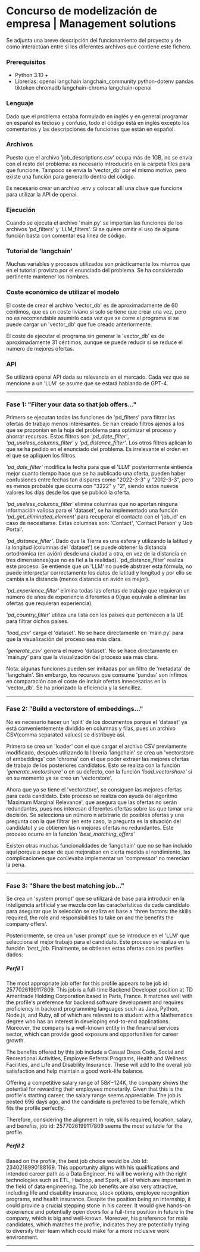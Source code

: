 # Concurso de modelización de empresa | Management solutions

Se adjunta una breve descripción del funcionamiento del proyecto y de cómo interactúan entre sí los diferentes archivos que contiene este fichero.

### Prerequisitos

- Python 3.10 +
- Librerías: openai langchain langchain_community python-dotenv pandas tiktoken chromadb langchain-chroma langchain-openai
### Lenguaje

Dado que el problema estaba formulado en inglés y en general programar en español es tedioso y confuso, todo el código está en inglés excepto los comentarios y las descripciones de funciones que están en español.
### Archivos

Puesto que el archivo 'job_descriptions.csv' ocupa más de 1GB, no se envía con el resto del problema: es necesario introducirlo en la carpeta files para que funcione. Tampoco se envía la 'vector_db' por el mismo motivo, pero existe una función para generarlo dentro del código.

Es necesario crear un archivo .env y colocar allí una clave que funcione para utilizar la API de openai.
### Ejecución

Cuando se ejecuta el archivo 'main.py' se importan las funciones de los archivos 'pd_filters' y 'LLM_filters'.  Si se quiere omitir el uso de alguna función basta con comentar esa línea de código.
### Tutorial de 'langchain'

Muchas variables y procesos utilizados son prácticamente los mismos que en el tutorial provisto por el enunciado del problema. Se ha considerado pertinente mantener los nombres.
### Coste económico de utilizar el modelo

El coste de crear el archivo 'vector_db' es de aproximadamente de 60 céntimos, que es un coste liviano si solo se tiene que crear una vez, pero no es recomendable asumirlo cada vez que se corre el programa si se puede cargar un 'vector_db' que fue creado anteriormente.

El coste de ejecutar el programa sin generar la  'vector_db'  es de aproximadamente 31 céntimos, aunque se puede reducir si se reduce el número de mejores ofertas.
### API

Se utilizará openai API dada su relevancia en el mercado. Cada vez que se mencione a un 'LLM' se asume que se estará hablando de GPT-4.

---
### Fase 1: "Filter your data so that job offers..."

Primero se ejecutan todas las funciones de 'pd_filters' para filtrar las ofertas de trabajo menos interesantes. Se han creado filtros ajenos a los que se proponían en la hoja del problema para optimizar el proceso y ahorrar recursos. Estos filtros son *'pd_date_filter'*, *'pd_useless_columns_filter'* y *'pd_distance_filter'*. Los otros filtros aplican lo que se ha pedido en el enunciado del problema. Es irrelevante el orden en el que se apliquen los filtros.

*'pd_date_filter'* modifica la fecha para que el 'LLM' posteriormente entienda mejor cuanto tiempo hace que se ha publicado una oferta, pueden haber confusiones entre fechas tan dispares como "2022-3-3" y "2012-3-3", pero es menos probable que ocurra con "3222" y "2", siendo estos nuevos valores los días desde los que se publicó la oferta. 

*'pd_useless_columns_filter'* elimina columnas que no aportan ninguna información valiosa para el 'dataset', se ha implementado una función *'pd_get_eliminated_element'* para recuperar el contacto con el 'job_id' en caso de necesitarse. Estas columnas son: 'Contact', 'Contact Person' y 'Job Portal'.

*'pd_distance_filter'*. Dado que la Tierra es una esfera y utilizando la latitud y la longitud (columnas del 'dataset') se puede obtener la distancia ortodrómica (en avión) desde una ciudad a otra, en vez de la distancia en tres dimensiones(que no es fiel a la realidad). 'pd_distance_filter' realiza este proceso. Se entiende que un 'LLM' no puede abstraer esta fórmula, no puede interpretar correctamente los datos de latitud y longitud y por ello se cambia a la distancia (menos distancia en avión es mejor).

*'pd_experience_filter'* elimina todas las ofertas de trabajo que requieran un número de años de experiencia diferentes a 0(que equivale a eliminar las ofertas que requieran experiencia).

*'pd_country_filter'* utiliza una lista con los países que pertenecen a la UE para filtrar dichos países. 

*'load_csv'* carga el 'dataset'. No se hace directamente en 'main.py' para que la visualización del proceso sea más clara.

*'generate_csv'* genera el nuevo 'dataset'. No se hace directamente en 'main.py' para que la visualización del proceso sea más clara.

Nota: algunas funciones pueden ser imitadas por un filtro de 'metadata' de 'langchain'. Sin embargo, los recursos que consume 'pandas' son ínfimos en comparación con el coste de incluir ofertas innecesarias en la 'vector_db'. Se ha priorizado la eficiencia y la sencillez.

---
### Fase 2: "Build a vectorstore of embeddings..."

No es necesario hacer un 'split' de los documentos porque el 'dataset' ya está convenientemente dividido en columnas y filas, pues un archivo CSV(comma separated values) se distribuye así.

Primero se crea un 'loader' con el que cargar el archivo CSV previamente modificado, después utilizando la librería 'langchain' se crea un 'vectorstore of embeddings' con 'chroma' con el que poder extraer las mejores ofertas de trabajo de los posteriores candidatos. Esto se realiza con la función *'generate_vectorshore'* o en su defecto, con la función *'load_vectorshore'* si en su momento ya se creo un 'vectorstore'.

Ahora que ya se tiene el 'vectorstore', se consiguen las mejores ofertas para cada candidato. Este proceso se realiza con ayuda del algoritmo 'Maximum Marginal Relevance', que asegura que las ofertas no serán redundantes, pues nos interesan diferentes ofertas sobre las que tomar una decisión. Se selecciona un número n arbitrario de posibles ofertas y una pregunta con la que filtrar (en este caso, la pregunta es la situación del candidato) y se obtienen las n mejores ofertas no redundantes. Este proceso ocurre en la función *'best_matching_offers'*

Existen otras muchas funcionalidades de 'langchain' que no se han incluido aquí porque a pesar de que mejoraban en cierta medida el rendimiento, las complicaciones que conllevaba implementar un 'compressor' no merecían la pena.

---
### Fase 3: "Share the best matching job..."

Se crea un 'system prompt' que se utilizará de base para introducir en la inteligencia artificial y se mezcla con las características de cada candidato para asegurar que la selección se realiza en base a 'three factors: the skills required, the role and responsibilities to take on and the benefits the company offers'. 

Posteriormente, se crea un 'user prompt' que se introduce en el 'LLM' que selecciona el mejor trabajo para el candidato. Este proceso se realiza en la función *'best_job*. Finalmente, se obtienen estas ofertas con los perfiles dados:

##### Perfil 1

The most appropriate job offer for this profile appears to be job id: 2577026199117809. This job is a full-time Backend Developer position at TD Ameritrade Holding Corporation based in Paris, France. It matches well with the profile's preference for backend software development and requires proficiency in backend programming languages such as Java, Python, Node.js, and Ruby, all of which are relevant to a student with a Mathematics degree who has an interest in developing end-to-end applications. Moreover, the company is a well-known entity in the financial services sector, which can provide good exposure and opportunities for career growth.

The benefits offered by this job include a Casual Dress Code, Social and Recreational Activities, Employee Referral Programs, Health and Wellness Facilities, and Life and Disability Insurance. These will add to the overall job satisfaction and help maintain a good work-life balance.

Offering a competitive salary range of $58K-$124K, the company shows the potential for rewarding their employees monetarily. Given that this is the profile's starting career, the salary range seems appreciable. The job is posted 696 days ago, and the candidate is preferred to be female, which fits the profile perfectly.

Therefore, considering the alignment in role, skills required, location, salary, and benefits, job id: 2577026199117809 seems the most suitable for the profile.

##### Perfil 2

Based on the profile, the best job choice would be Job Id: 2340218990188169. This opportunity aligns with his qualifications and intended career path as a Data Engineer. He will be working with the right technologies such as ETL, Hadoop, and Spark, all of which are important in the field of data engineering. The job benefits are also very attractive, including life and disability insurance, stock options, employee recognition programs, and health insurance. Despite the position being an internship, it could provide a crucial stepping stone in his career. It would give hands-on experience and potentially open doors for a full-time position in future in the company, which is big and well-known. Moreover, his preference for male candidates, which matches the profile, indicates they are potentially trying to diversify their team which could make for a more inclusive work environment.

---
